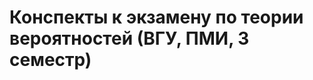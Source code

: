 Конспекты к экзамену по теории вероятностей (ВГУ, ПМИ, 3 семестр)
=================================================================
